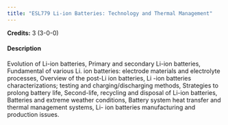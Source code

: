 ```yaml
---
title: "ESL779 Li-ion Batteries: Technology and Thermal Management"
---
```

**Credits:** 3 (3-0-0)

#### Description
Evolution of Li-ion batteries, Primary and secondary Li-ion batteries, Fundamental of various Li. ion batteries: electrode materials and electrolyte processes, Overview of the post-Li ion batteries, Li -ion batteries characterizations; testing and charging/discharging methods, Strategies to prolong battery life, Second-life, recycling and disposal of Li-ion batteries, Batteries and extreme weather conditions, Battery system heat transfer and thermal management systems, Li- ion batteries manufacturing and production issues.